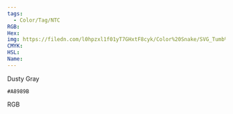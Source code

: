 ```yaml
---
tags:
  - Color/Tag/NTC
RGB:
Hex:
img: https://filedn.com/l0hpzxl1f01yT7GHxtF8cyk/Color%20Snake/SVG_Tumb%20Mass%20No%20Name/A8989B.svg
CMYK:
HSL:
Name:
---
```

Dusty Gray
```palette
#A8989B
```
RGB
